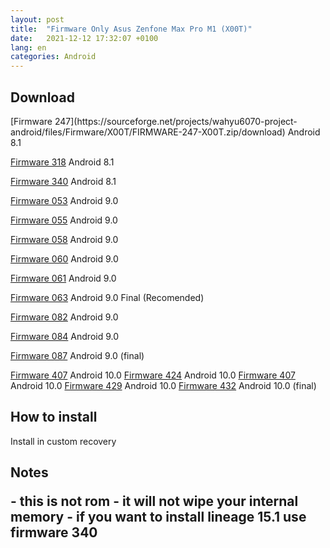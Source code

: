 ```yaml
---
layout: post
title:  "Firmware Only Asus Zenfone Max Pro M1 (X00T)"
date:   2021-12-12 17:32:07 +0100
lang: en
categories: Android
---
```



<h2>Download</h2>
[Firmware 247](https://sourceforge.net/projects/wahyu6070-project-android/files/Firmware/X00T/FIRMWARE-247-X00T.zip/download)
 Android 8.1
  
[Firmware 318](https://sourceforge.net/projects/wahyu6070-project-android/files/Firmware/X00T/FIRMWARE-318-X00T.zip/download)
  Android 8.1
   
  
[Firmware 340](https://sourceforge.net/projects/wahyu6070-project-android/files/Firmware/X00T/FIRMWARE-340-X00T.zip/download)
  Android 8.1
   
[Firmware 053](https://sourceforge.net/projects/wahyu6070-project-android/files/Firmware/X00T/FIRMWARE-053-X00T.zip/download)
  Android 9.0
   
[Firmware 055](https://sourceforge.net/projects/wahyu6070-project-android/files/Firmware/X00T/FIRMWARE-055-X00T.zip/download)
  Android 9.0
   
[Firmware 058](https://sourceforge.net/projects/wahyu6070-project-android/files/Firmware/X00T/FIRMWARE-058-X00T.zip/download)
  Android 9.0
   
[Firmware 060](https://sourceforge.net/projects/wahyu6070-project-android/files/Firmware/X00T/FIRMWARE-060-X00T.zip/download)
  Android 9.0
   
[Firmware 061](https://sourceforge.net/projects/wahyu6070-project-android/files/Firmware/X00T/FIRMWARE-061-X00T.zip/download)
  Android 9.0
   
[Firmware 063](https://sourceforge.net/projects/wahyu6070-project-android/files/Firmware/X00T/FIRMWARE-063-X00T.zip/download)
  Android 9.0 Final (Recomended)
   
[Firmware 082](https://sourceforge.net/projects/wahyu6070-project-android/files/Firmware/X00T/FIRMWARE-082-X00T.zip/download)
  Android 9.0
     
 [Firmware 084](https://sourceforge.net/projects/wahyu6070-project-android/files/Firmware/X00T/FIRMWARE-084-X00T.zip/download)
  Android 9.0
   
[Firmware 087](https://sourceforge.net/projects/wahyu6070-project-android/files/Firmware/X00T/FIRMWARE-087-X00T.zip/download)
  Android 9.0 (final)
  
[Firmware 407](https://sourceforge.net/projects/wahyu6070-project-android/files/Firmware/X00T/FIRMWARE-407-X00T.zip/download)
  Android 10.0
[Firmware 424](https://sourceforge.net/projects/wahyu6070-project-android/files/Firmware/X00T/FIRMWARE-424-X00T.zip/download)
  Android 10.0
[Firmware 407](https://sourceforge.net/projects/wahyu6070-project-android/files/Firmware/X00T/FIRMWARE-407-X00T.zip/download)
  Android 10.0
[Firmware 429](https://sourceforge.net/projects/wahyu6070-project-android/files/Firmware/X00T/FIRMWARE-429-X00T.zip/download)
  Android 10.0
[Firmware 432](https://sourceforge.net/projects/wahyu6070-project-android/files/Firmware/X00T/FIRMWARE-407-X00T.zip/download)
  Android 10.0 (final)
  
<h2>How to install</h2>
<p>Install in custom recovery</p>
<h2> Notes </p>
- this is not rom
- it will not wipe your internal memory
- if you want to install lineage 15.1 use firmware 340
